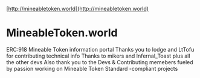 [http://mineabletoken.world](http://mineabletoken.world)
# MineableToken.world
ERC:918 Mineable Token information portal
Thanks you to lodge and LtTofu for contributing technical info
Thanks to mikers and Infernal_Toast plus all the other devs
Also thank you to the Devs & Contributing memebers fueled by passion working on Mineable Token Standard -compliant projects
